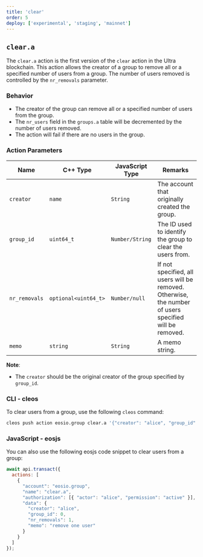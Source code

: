 ```yaml
---
title: 'clear'
order: 5
deploy: ['experimental', 'staging', 'mainnet']
---
```


## `clear.a`

The `clear.a` action is the first version of the `clear` action in the Ultra blockchain. This action allows the creator of a group to remove all or a specified number of users from a group. The number of users removed is controlled by the `nr_removals` parameter.

### Behavior

- The creator of the group can remove all or a specified number of users from the group.
- The `nr_users` field in the `groups.a` table will be decremented by the number of users removed.
- The action will fail if there are no users in the group.

### Action Parameters

| Name          | C++ Type           | JavaScript Type | Remarks                                                                                                  |
|---------------|--------------------|-----------------|----------------------------------------------------------------------------------------------------------|
| `creator`     | `name`             | `String`        | The account that originally created the group.                                                            |
| `group_id`    | `uint64_t`         | `Number/String` | The ID used to identify the group to clear the users from.                                                |
| `nr_removals` | `optional<uint64_t>`| `Number/null`   | If not specified, all users will be removed. Otherwise, the number of users specified will be removed.   |
| `memo`        | `string`           | `String`        | A memo string.                                                                                            |

**Note**:
- The `creator` should be the original creator of the group specified by `group_id`.

### CLI - cleos

To clear users from a group, use the following `cleos` command:

```bash
cleos push action eosio.group clear.a '{"creator": "alice", "group_id": 0, "nr_removals" : 1, "memo": "remove one user"}' -p alice@active
```

### JavaScript - eosjs

You can also use the following eosjs code snippet to clear users from a group:

```javascript
await api.transact({
  actions: [
    {
      "account": "eosio.group",
      "name": "clear.a",
      "authorization": [{ "actor": "alice", "permission": "active" }],
      "data": {
        "creator": "alice",
        "group_id": 0,
        "nr_removals": 1,
        "memo": "remove one user"
      }
    }
  ]
});
```
